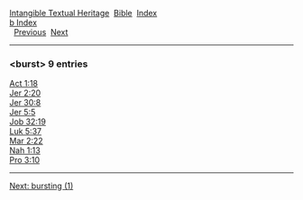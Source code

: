 [Intangible Textual Heritage](../../index)  [Bible](../index) 
[Index](index)   
[b Index](_b_)  
  [Previous](c01788)  [Next](c01790) 

------------------------------------------------------------------------

### &lt;burst&gt; 9 entries

[Act 1:18](../kjv/act001.htm#018)  
[Jer 2:20](../kjv/jer002.htm#020)  
[Jer 30:8](../kjv/jer030.htm#008)  
[Jer 5:5](../kjv/jer005.htm#005)  
[Job 32:19](../kjv/job032.htm#019)  
[Luk 5:37](../kjv/luk005.htm#037)  
[Mar 2:22](../kjv/mar002.htm#022)  
[Nah 1:13](../kjv/nah001.htm#013)  
[Pro 3:10](../kjv/pro003.htm#010)  

------------------------------------------------------------------------

[Next: bursting (1)](c01790)
